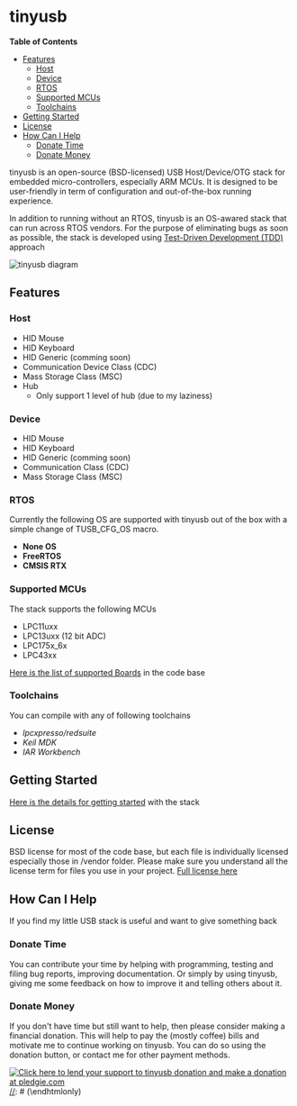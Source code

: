 # tinyusb #

<!-- START doctoc generated TOC please keep comment here to allow auto update -->
<!-- DON'T EDIT THIS SECTION, INSTEAD RE-RUN doctoc TO UPDATE -->
**Table of Contents**

- [Features](#features)
	- [Host](#host)
	- [Device](#device)
	- [RTOS](#rtos)
	- [Supported MCUs](#supported-mcus)
	- [Toolchains](#toolchains)
- [Getting Started](#getting-started)
- [License](#license)
- [How Can I Help](#how-can-i-help)
	- [Donate Time](#donate-time)
	- [Donate Money](#donate-money)

<!-- END doctoc generated TOC please keep comment here to allow auto update -->

tinyusb is an open-source (BSD-licensed) USB Host/Device/OTG stack for embedded micro-controllers, especially ARM MCUs. It is designed to be user-friendly in term of configuration and out-of-the-box running experience.

In addition to running without an RTOS, tinyusb is an OS-awared stack that can run across RTOS vendors. For the purpose of eliminating bugs as soon as possible, the stack is developed using [Test-Driven Development (TDD)](tests/readme.md) approach 

![tinyusb diagram](http://docs.tinyusb.org/images/tinyusb_overview.png)

## Features ##

### Host ###

- HID Mouse
- HID Keyboard
- HID Generic (comming soon)
- Communication Device Class (CDC)
- Mass Storage Class (MSC)
- Hub
    - Only support 1 level of hub (due to my laziness)

### Device ###

- HID Mouse
- HID Keyboard
- HID Generic (comming soon)
- Communication Class (CDC)
- Mass Storage Class (MSC)

### RTOS ###

Currently the following OS are supported with tinyusb out of the box with a simple change of TUSB_CFG_OS macro.

- **None OS**
- **FreeRTOS**
- **CMSIS RTX**

### Supported MCUs ###

The stack supports the following MCUs

  - LPC11uxx
  - LPC13uxx (12 bit ADC)
  - LPC175x_6x
  - LPC43xx

[Here is the list of supported Boards](boards/) in the code base

### Toolchains ###

You can compile with any of following toolchains

- *lpcxpresso/redsuite*
- *Keil MDK*
- *IAR Workbench*

## Getting Started ##

[Here is the details for getting started](doxygen/getting_started.md) with the stack  

## License ##

BSD license for most of the code base, but each file is individually licensed especially those in /vendor folder. Please make sure you understand all the license term for files you use in your project. [Full license here](tinyusb/license.md)

## How Can I Help ##

If you find my little USB stack is useful and want to give something back

### Donate Time ###

You can contribute your time by helping with programming, testing and filing bug reports, improving documentation. Or simply by using tinyusb, giving me some feedback on how to improve it and telling others about it. 

### Donate Money ###

If you don't have time but still want to help, then please consider making a financial donation. This will help to pay the (mostly coffee) bills and motivate me to continue working on tinyusb. You can do so using the donation button, or contact me for other payment methods.

[//]: # (\htmlonly)
<a href="https://pledgie.com/campaigns/24694"><img alt="Click here to lend your support to tinyusb donation and make a donation at pledgie.com" src="https://pledgie.com/campaigns/24694.png?skin_name=chrome" border="0"></a>
[//]: # (\endhtmlonly)


